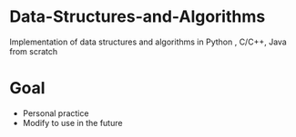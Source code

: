 # Data-Structures-and-Algorithms
Implementation of data structures and algorithms in Python , C/C++, Java from scratch

# Goal
- Personal practice
- Modify to use in the future
